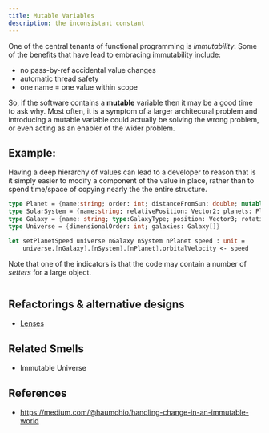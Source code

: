 ```yaml
---
title: Mutable Variables
description: the inconsistant constant
---
```


One of the central tenants of functional programming is _immutability_.
Some of the benefits that have lead to embracing immutability include:
- no pass-by-ref accidental value changes
- automatic thread safety
- one name = one value within scope

So, if the software contains a __mutable__ variable then it may be a good time to ask why.
Most often, it is a symptom of a larger architecural problem and introducing a mutable variable could actually be solving the wrong problem, or even acting as an enabler of the wider problem.


## Example: 
Having a deep hierarchy of values can lead to a developer to reason that is it simply easier to modify a component of the value in place, rather than to spend time/space of copying nearly the the entire structure.

```fsharp
type Planet = {name:string; order: int; distanceFromSun: double; mutable orbitalVelocity:double}
type SolarSystem = {name:string; relativePosition: Vector2; planets: Planet[]}
type Galaxy = {name: string; type:GalaxyType; position: Vector3; rotationalVelocity: double; systems: SolarSystem[]}
type Universe = {dimensionalOrder: int; galaxies: Galaxy[]}

let setPlanetSpeed universe nGalaxy nSystem nPlanet speed : unit =
    universe.[nGalaxy].[nSystem].[nPlanet].orbitalVelocity <- speed
```

Note that one of the indicators is that the code may contain a number of _setters_ for a large object.


```fsharp

```


## Refactorings & alternative designs
- [Lenses](https://medium.com/@haumohio/focusing-in-on-change-with-lenses)

## Related Smells
- Immutable Universe

## References
- <https://medium.com/@haumohio/handling-change-in-an-immutable-world>